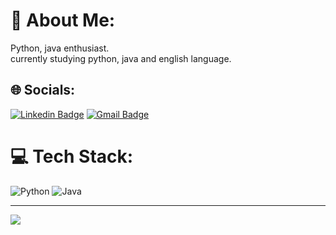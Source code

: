 # 📌 About Me:
Python, java enthusiast.<br>currently studying python, java and english language.

## 🌐 Socials:
[![Linkedin Badge](https://img.shields.io/badge/-LinkedIn-6633cc?style=flat-square&logo=Linkedin&logoColor=white&link=https://www.linkedin.com/in/lucas-adri/)](https://www.linkedin.com/in/lucas-adri/)
[![Gmail Badge](https://img.shields.io/badge/-lucasasadrianocosta59@gmail.com-6633cc?style=flat-square&logo=Gmail&logoColor=white&link=mailto:lucasasadrianocosta59@gmail.com)](mailto:lucasadrianocosta59@gmail.com)
# 💻 Tech Stack:
![Python](https://img.shields.io/badge/python-3670A0?style=for-the-badge&logo=python&logoColor=ffdd54) ![Java](https://img.shields.io/badge/java-%23ED8B00.svg?style=for-the-badge&logo=openjdk&logoColor=white)

---
[![](https://visitcount.itsvg.in/api?id=Dreewss&label=Profile%20Views&color=0&icon=0&pretty=true)](https://visitcount.itsvg.in)
